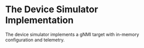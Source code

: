 # The Device Simulator Implementation

The device simulator implements a gNMI target with in-memory configuration and telemetry. 
